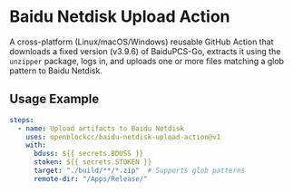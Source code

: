 # Baidu Netdisk Upload Action

A cross-platform (Linux/macOS/Windows) reusable GitHub Action that downloads a fixed version (v3.9.6) of BaiduPCS-Go, extracts it using the `unzipper` package, logs in, and uploads one or more files matching a glob pattern to Baidu Netdisk.

## Usage Example

```yaml
steps:
  - name: Upload artifacts to Baidu Netdisk
    uses: openblockcc/baidu-netdisk-upload-action@v1
    with:
      bduss: ${{ secrets.BDUSS }}
      stoken: ${{ secrets.STOKEN }}
      target: "./build/**/*.zip"  # Supports glob patterns
      remote-dir: "/Apps/Release/"
```
